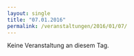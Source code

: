 ```yaml
---
layout: single
title: "07.01.2016"
permalink: /veranstaltungen/2016/01/07/
---
```


Keine Veranstaltung an diesem Tag.
